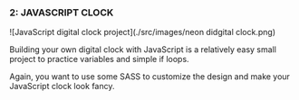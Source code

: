 ### 2: JAVASCRIPT CLOCK

![JavaScript digital clock project](./src/images/neon didgital clock.png)

Building your own digital clock with JavaScript is a relatively easy small project to practice variables and simple if loops.

Again, you want to use some SASS to customize the design and make your JavaScript clock look fancy.
